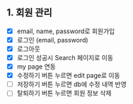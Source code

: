 ## 1. 회원 관리
- [x] email, name, password로 회원가입
- [x] 로그인 (email, password)
- [x] 로그아웃
- [x] 로그인 성공시 Search 페이지로 이동
- [x] my page 연동
- [x] 수정하기 버튼 누르면 edit page로 이동
- [ ] 저장하기 버튼 누르면 db에 수정 내역 반영
- [ ] 탈퇴하기 버튼 누르면 회원 정보 삭제
